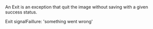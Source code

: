 An Exit is an exception that quit the image without saving with a given success status.

Exit signalFaillure: 'something went wrong'
